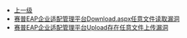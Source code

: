 * [上一级](docs/wy876_poc/)
* [赛普EAP企业适配管理平台Download.aspx任意文件读取漏洞](docs/wy876_poc/%E8%B5%9B%E6%99%AE/%E8%B5%9B%E6%99%AEEAP%E4%BC%81%E4%B8%9A%E9%80%82%E9%85%8D%E7%AE%A1%E7%90%86%E5%B9%B3%E5%8F%B0Download.aspx%E4%BB%BB%E6%84%8F%E6%96%87%E4%BB%B6%E8%AF%BB%E5%8F%96%E6%BC%8F%E6%B4%9E.md)
* [赛普EAP企业适配管理平台Upload存在任意文件上传漏洞](docs/wy876_poc/%E8%B5%9B%E6%99%AE/%E8%B5%9B%E6%99%AEEAP%E4%BC%81%E4%B8%9A%E9%80%82%E9%85%8D%E7%AE%A1%E7%90%86%E5%B9%B3%E5%8F%B0Upload%E5%AD%98%E5%9C%A8%E4%BB%BB%E6%84%8F%E6%96%87%E4%BB%B6%E4%B8%8A%E4%BC%A0%E6%BC%8F%E6%B4%9E.md)
